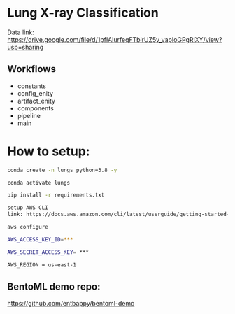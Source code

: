 # Lung X-ray Classification

Data link: https://drive.google.com/file/d/1pfIAlurfeqFTbirUZ5v_vapIoGPgRiXY/view?usp=sharing


## Workflows

- constants
- config_enity
- artifact_enity
- components
- pipeline
- main

# How to setup:

```bash
conda create -n lungs python=3.8 -y
```

```bash
conda activate lungs
```

```bash
pip install -r requirements.txt
```


```bash
setup AWS CLI
link: https://docs.aws.amazon.com/cli/latest/userguide/getting-started-install.html

```

```bash
aws configure
```

```bash
AWS_ACCESS_KEY_ID=***

AWS_SECRET_ACCESS_KEY= ***

AWS_REGION = us-east-1
```


## BentoML demo repo:

https://github.com/entbappy/bentoml-demo


